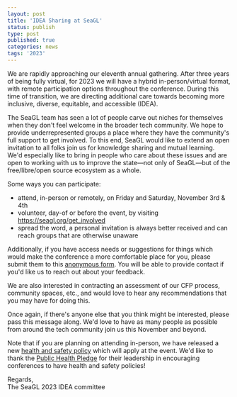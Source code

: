 ```yaml
---
layout: post
title: 'IDEA Sharing at SeaGL'
status: publish
type: post
published: true
categories: news
tags: '2023'
---
```


We are rapidly approaching our eleventh annual gathering. After three years of being fully virtual, for 2023 we will have a hybrid in-person/virtual format, with remote participation options throughout the conference. During this time of transition, we are directing additional care towards becoming more inclusive, diverse, equitable, and accessible (IDEA).

The SeaGL team has seen a lot of people carve out niches for themselves when they don't feel welcome in the broader tech community. We hope to provide underrepresented groups a place where they have the community's full support to get involved. To this end, SeaGL would like to extend an open invitation to all folks join us for knowledge sharing and mutual learning. We'd especially like to bring in people who care about these issues and are open to working with us to improve the state—not only of SeaGL—but of the free/libre/open source ecosystem as a whole.

Some ways you can participate:
- attend, in-person or remotely, on Friday and Saturday, November 3rd & 4th
- volunteer, day-of or before the event, by visiting https://seagl.org/get_involved
- spread the word, a personal invitation is always better received and can reach groups that are otherwise unaware

Additionally, if you have access needs or suggestions for things which would make the conference a more comfortable place for you, please submit them to this [anonymous form](/IDEA_suggestions). You will be able to provide contact if you'd like us to reach out about your feedback.

We are also interested in contracting an assessment of our CFP process, community spaces, etc., and would love to hear any recommendations that you may have for doing this.

Once again, if there's anyone else that you think might be interested, please pass this message along. We'd love to have as many people as possible from around the tech community join us this November and beyond.

Note that if you are planning on attending in-person, we have released a new [health and safety policy](/health) which will apply at the event. We'd like to thank the [Public Health Pledge](https://publichealthpledge.com) for their leadership in encouraging conferences to have health and safety policies!

Regards,  
The SeaGL 2023 IDEA committee
